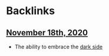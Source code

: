 
# Backlinks
## [November 18th, 2020](<November 18th, 2020.md>)
- The ability to embrace the [dark side](<dark side.md>)


